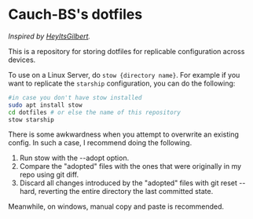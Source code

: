 # Cauch-BS's dotfiles

*Inspired by [HeyItsGilbert](https://github.com/HeyItsGilbert/dotfiles).*

This is a repository for storing dotfiles for replicable configuration across devices. 

To use on a Linux Server, do `stow {directory name}`. For example if you want to replicate the `starship` configuration, you can do the following:

```bash
#in case you don't have stow installed
sudo apt install stow
cd dotfiles # or else the name of this repository
stow starship
```

There is some awkwardness when you attempt to overwrite an existing config. In such a case, I recommend doing the following. 

1. Run stow with the --adopt option.
2. Compare the "adopted" files with the ones that were originally in my repo using git diff.
3. Discard all changes introduced by the "adopted" files with git reset --hard, reverting the entire directory the last committed state.

Meanwhile, on windows, manual copy and paste is recommended. 
